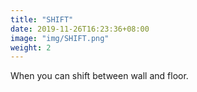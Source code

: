 ```yaml
---
title: "SHIFT"
date: 2019-11-26T16:23:36+08:00
image: "img/SHIFT.png"
weight: 2
---
```


When you can shift between wall and floor.
